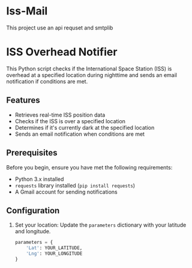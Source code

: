 # Iss-Mail
This project use an api requset and smtplib

# ISS Overhead Notifier

This Python script checks if the International Space Station (ISS) is overhead at a specified location during nighttime and sends an email notification if conditions are met.

## Features

- Retrieves real-time ISS position data
- Checks if the ISS is over a specified location
- Determines if it's currently dark at the specified location
- Sends an email notification when conditions are met

## Prerequisites

Before you begin, ensure you have met the following requirements:

- Python 3.x installed
- `requests` library installed (`pip install requests`)
- A Gmail account for sending notifications

## Configuration

1. Set your location:
   Update the `parameters` dictionary with your latitude and longitude.

   ```python
   parameters = {
       'Lat': YOUR_LATITUDE,
       'Lng': YOUR_LONGITUDE
   }
